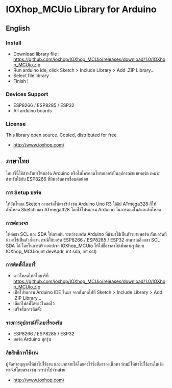 # IOXhop_MCUio Library for Arduino
## English

### Install
 * Download library file : https://github.com/ioxhop/IOXhop_MCUio/releases/download/1.0/IOXhop_MCUio.zip
 * Run arduino ide, click Sketch > Include Library > Add .ZIP Library...
 * Select file library
 * Finish !
 
### Devices Support
 * ESP8266 / ESP8285 / ESP32
 * All arduino boards
 
### License
This library open source. Copied, distributed for free
 * http://www.ioxhop.com/

## ภาษาไทย
ไลบารี่นี้ใช้สำหรับทำให้บอร์ด Arduino หรือไมโครคอนโทรลเลอร์เป็นอุปกรณ์ขยายพอร์ต เหมาะสำหรับใช้กับ ESP8266 ที่มีพอร์ตการเชื่อมต่อน้อย

### การ Setup บอร์ด

ให้อัพโหลด Sketch ลงบอร์ดให้ตรงชิป เช่น Arduino Uno R3 ใช้ชิป ATmega328 ก็ให้อัพโหลด Sketch ของ ATmega328 โดยใช้โปรแกรม Arduino ในการคอมไพล์และอัพโหลด

### การต่อวงจร

ให้ต่อขา SCL และ SDA ให้ตรงกัน ระหว่างบอร์ด Arduino ที่นำมาใช้เป็นตัวขยายพอร์ต กับบอร์ดที่นำมาใช้เป็นตัวสั่งงาน กรณีใช้บอร์ด ESP8266 / ESP8285 / ESP32 สามารถเลือกขา SCL SDA ได้ โดยในการสร้างออปเจค IOXhop_MCUio ให้ใส่ชื่อขาลงไปเพิ่มตามรูปแบบ IOXhop_MCUio(int devAddr, int sda, int scl)

### การติดตั้งไลบารี่
 * ดาว์โหลดไฟล์ไลบารี่ที่ https://github.com/ioxhop/IOXhop_MCUio/releases/download/1.0/IOXhop_MCUio.zip
 * เปิดโปรแกรม Arduino IDE ขึ้นมา จากนั้นกดไปที่ Sketch > Include Library > Add .ZIP Library...
 * เลือกไฟล์ที่ได้ดาว์โหลดไว้
 * เสร็จสิ้นการติดตั้ง

### รายการอุปกรณ์ที่ไลบารี่รองรับ
 * ESP8266 / ESP8285 / ESP32
 * บอร์ด Arduino ทุกรุ่น

### ลิขสิทธิ์การใช้งาน
ผู้จัดทำอนุญาตให้นำไปใช้งาน และแจกจ่ายได้โดยคงไว้ซึ่งที่มาของเนื้อหา ห้ามมีให้นำไปใช้งานในเชิงพาณีย์โดยตรง เช่น การนำไปจำหน่าย
 * http://www.ioxhop.com/
